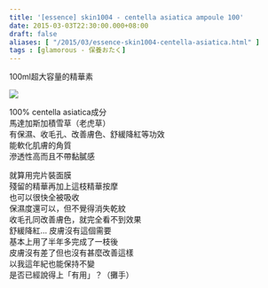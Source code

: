 ```yaml
---
title: '[essence] skin1004 - centella asiatica ampoule 100'
date: 2015-03-03T22:30:00.000+08:00
draft: false
aliases: [ "/2015/03/essence-skin1004-centella-asiatica.html" ]
tags : [glamorous - 保養おたく]
---
```


100ml超大容量的精華素  

![](/images/skin1004centellaasiatica.jpg)

100% centella asiatica成分  
馬達加斯加積雪草（老虎草）  
有保濕、收毛孔、改善膚色、舒緩降紅等功效  
能軟化肌膚的角質  
滲透性高而且不帶黏膩感  
  
就算用完片裝面膜  
殘留的精華再加上這枝精華按摩  
也可以很快全被吸收  
保濕度還可以，但不覺得消失乾紋  
收毛孔同改善膚色，就完全看不到效果  
舒緩降紅... 皮膚沒有這個需要  
基本上用了半年多完成了一枝後  
皮膚沒有差了但也沒有甚麼改善這樣  
以我這年紀也能保持不變  
是否已經說得上「有用」？（攤手）

